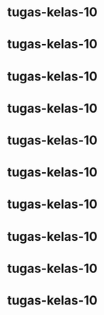 # tugas-kelas-10
# tugas-kelas-10
# tugas-kelas-10
# tugas-kelas-10
# tugas-kelas-10
# tugas-kelas-10
# tugas-kelas-10
# tugas-kelas-10
# tugas-kelas-10
# tugas-kelas-10
